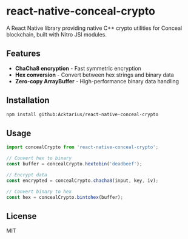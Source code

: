 # react-native-conceal-crypto

A React Native library providing native C++ crypto utilities for Conceal blockchain, built with Nitro JSI modules.

## Features

- **ChaCha8 encryption** - Fast symmetric encryption
- **Hex conversion** - Convert between hex strings and binary data
- **Zero-copy ArrayBuffer** - High-performance binary data handling

## Installation

```bash
npm install github:Acktarius/react-native-conceal-crypto

```

## Usage

```typescript
import concealCrypto from 'react-native-conceal-crypto';

// Convert hex to binary
const buffer = concealCrypto.hextobin('deadbeef');

// Encrypt data
const encrypted = concealCrypto.chacha8(input, key, iv);

// Convert binary to hex
const hex = concealCrypto.bintohex(buffer);
```

## License

MIT
